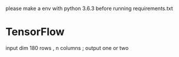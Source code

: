 please make a env with python 3.6.3 before running requirements.txt
# TensorFlow
input dim 180 rows , n columns ; output one or two 

